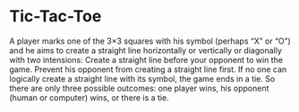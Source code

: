 # Tic-Tac-Toe
A player marks one of the 3×3 squares with his symbol (perhaps “X” or “O”) and he aims to create a straight line horizontally or vertically or diagonally with two intensions:  Create a straight line before your opponent to win the game. Prevent his opponent from creating a straight line first. If no one can logically create a straight line with its symbol, the game ends in a tie. So there are only three possible outcomes: one player wins, his opponent (human or computer) wins, or there is a tie.
